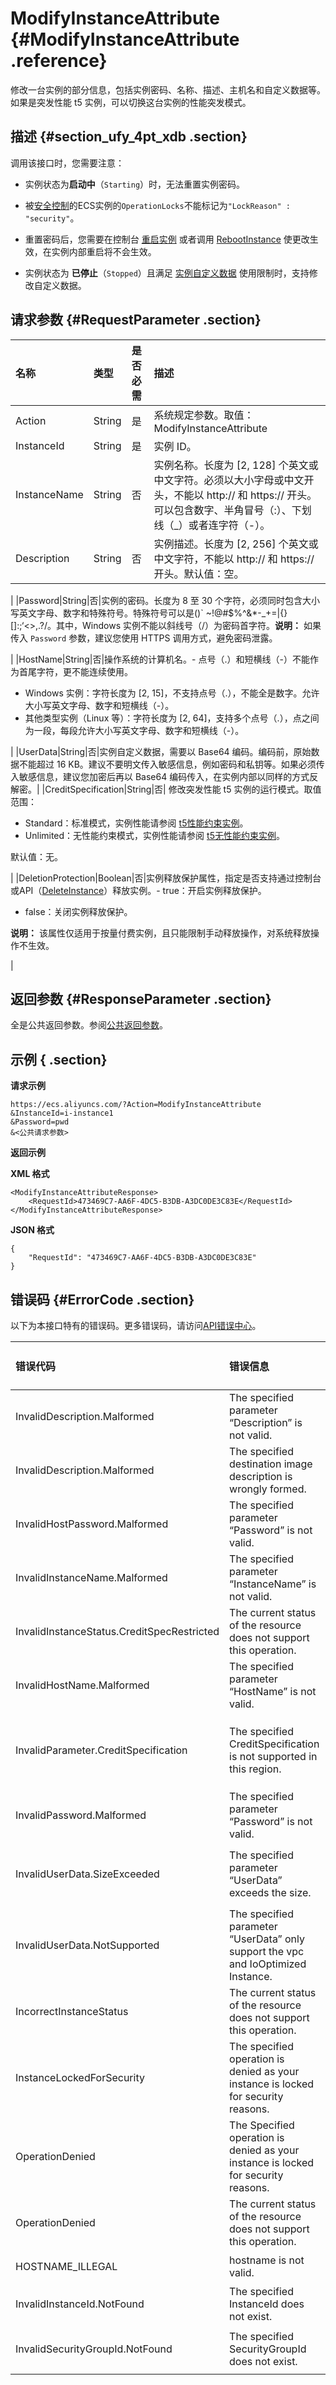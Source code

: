 # ModifyInstanceAttribute {#ModifyInstanceAttribute .reference}

修改一台实例的部分信息，包括实例密码、名称、描述、主机名和自定义数据等。如果是突发性能 t5 实例，可以切换这台实例的性能突发模式。

## 描述 {#section_ufy_4pt_xdb .section}

调用该接口时，您需要注意：

-   实例状态为**启动中**（`Starting`）时，无法重置实例密码。

-   被[安全控制](../intl.zh-CN/API参考/附录/安全锁定时的API行为.md#)的ECS实例的`OperationLocks`不能标记为`"LockReason" : "security"`。

-   重置密码后，您需要在控制台 [重启实例](../intl.zh-CN/用户指南/实例/重启实例.md#) 或者调用 [RebootInstance](intl.zh-CN/API参考/实例/RebootInstance.md#) 使更改生效，在实例内部重启将不会生效。

-   实例状态为 **已停止**（`Stopped`）且满足 [实例自定义数据](../intl.zh-CN/用户指南/实例/实例自定义数据和元数据/实例自定义数据.md) 使用限制时，支持修改自定义数据。


## 请求参数 {#RequestParameter .section}

|名称|类型|是否必需|描述|
|:-|:-|:---|:-|
|Action|String|是|系统规定参数。取值：ModifyInstanceAttribute|
|InstanceId|String|是|实例 ID。|
|InstanceName|String|否|实例名称。长度为 \[2, 128\] 个英文或中文字符。必须以大小字母或中文开头，不能以 http:// 和 https:// 开头。可以包含数字、半角冒号（:）、下划线（\_）或者连字符（-）。|
|Description|String|否|实例描述。长度为 \[2, 256\] 个英文或中文字符，不能以 http:// 和 https:// 开头。默认值：空。

|
|Password|String|否|实例的密码。长度为 8 至 30 个字符，必须同时包含大小写英文字母、数字和特殊符号。特殊符号可以是\(\)\` ~!@\#$%^&\*-\_+=|\{\}\[\]:;‘<\>,.?/。其中，Windows 实例不能以斜线号（/）为密码首字符。**说明：** 如果传入 `Password` 参数，建议您使用 HTTPS 调用方式，避免密码泄露。

|
|HostName|String|否|操作系统的计算机名。-   点号（.）和短横线（-）不能作为首尾字符，更不能连续使用。
-   Windows 实例：字符长度为 \[2, 15\]，不支持点号（.），不能全是数字。允许大小写英文字母、数字和短横线（-）。
-   其他类型实例（Linux 等）：字符长度为 \[2, 64\]，支持多个点号（.），点之间为一段，每段允许大小写英文字母、数字和短横线（-）。

|
|UserData|String|否|实例自定义数据，需要以 Base64 编码。编码前，原始数据不能超过 16 KB。建议不要明文传入敏感信息，例如密码和私钥等。如果必须传入敏感信息，建议您加密后再以 Base64 编码传入，在实例内部以同样的方式反解密。|
|CreditSpecification|String|否| 修改突发性能 t5 实例的运行模式。取值范围：

 -   Standard：标准模式，实例性能请参阅 [t5性能约束实例](../intl.zh-CN/产品简介/实例/突发性能实例/t5性能约束实例.md#)。
-   Unlimited：无性能约束模式，实例性能请参阅 [t5无性能约束实例](../intl.zh-CN/产品简介/实例/突发性能实例/t5无性能约束实例.md#)。

 默认值：无。

 |
|DeletionProtection|Boolean|否|实例释放保护属性，指定是否支持通过控制台或API（[DeleteInstance](intl.zh-CN/API参考/实例/DeleteInstance.md#)）释放实例。-   true：开启实例释放保护。
-   false：关闭实例释放保护。

**说明：** 该属性仅适用于按量付费实例，且只能限制手动释放操作，对系统释放操作不生效。

|

## 返回参数 {#ResponseParameter .section}

全是公共返回参数。参阅[公共返回参数](../intl.zh-CN/API参考/快速入门/公共参数.md#commonResponseParameters)。

## 示例 { .section}

**请求示例**

```
https://ecs.aliyuncs.com/?Action=ModifyInstanceAttribute
&InstanceId=i-instance1
&Password=pwd
&<公共请求参数>
```

**返回示例**

**XML 格式**

```
<ModifyInstanceAttributeResponse>
    <RequestId>473469C7-AA6F-4DC5-B3DB-A3DC0DE3C83E</RequestId>
</ModifyInstanceAttributeResponse>
```

**JSON 格式**

```
{
    "RequestId": "473469C7-AA6F-4DC5-B3DB-A3DC0DE3C83E"
}
```

## 错误码 {#ErrorCode .section}

以下为本接口特有的错误码。更多错误码，请访问[API错误中心](https://error-center.alibabacloud.com/status/product/Ecs)。

|错误代码|错误信息|HTTP 状态码|说明|
|:---|:---|:-------|:-|
|InvalidDescription.Malformed|The specified parameter “Description” is not valid.|400|指定的Description 格式不正确。|
|InvalidDescription.Malformed|The specified destination image description is wrongly formed.|400|指定的Description 不合法。|
|InvalidHostPassword.Malformed|The specified parameter “Password” is not valid.|400|指定的 Password 不合法。|
|InvalidInstanceName.Malformed|The specified parameter “InstanceName” is not valid.|400|指定的 InstanceName 不合法。|
|InvalidInstanceStatus.CreditSpecRestricted|The current status of the resource does not support this operation.|400|您的账号已欠费，无法切换 t5 实例的性能突发模式。|
|InvalidHostName.Malformed|The specified parameter “HostName” is not valid.|400|指定的HostName 不合法。|
|InvalidParameter.CreditSpecification|The specified CreditSpecification is not supported in this region.|400|指定的 CreditSpecification无效。或者当前地域不支持该性能突发模式。|
|InvalidPassword.Malformed|The specified parameter “Password” is not valid.|400|指定的Password 不合法。|
|InvalidUserData.SizeExceeded|The specified parameter “UserData” exceeds the size.|400|Base64 编码UserData 前，原始数据不能超过 16 KB。|
|InvalidUserData.NotSupported|The specified parameter “UserData” only support the vpc and IoOptimized Instance.|400|UserData 只适用于 VPC 类型实例和 I/O 优化实例。|
|IncorrectInstanceStatus|The current status of the resource does not support this operation.|403|该资源目前的状态不支持此操作。|
|InstanceLockedForSecurity|The specified operation is denied as your instance is locked for security reasons.|403|实例目前被安全锁定，拒绝操作。|
|OperationDenied|The Specified operation is denied as your instance is locked for security reasons.|403|实例已经被锁定。|
|OperationDenied|The current status of the resource does not support this operation.|403|实例状态不支持该操作。|
|HOSTNAME\_ILLEGAL|hostname is not valid.|404|指定的HostName 不合法。|
|InvalidInstanceId.NotFound|The specified InstanceId does not exist.|404|指定的 InstanceId 不存在。|
|InvalidSecurityGroupId.NotFound|The specified SecurityGroupId does not exist.|404|指定的 SecurityGroupId 不存在。|

